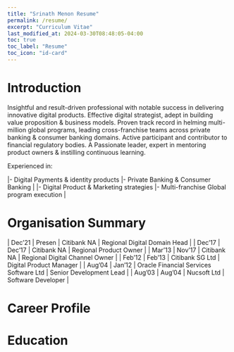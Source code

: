 ```yaml
---
title: "Srinath Menon Resume"
permalink: /resume/
excerpt: "Curriculum Vitae"
last_modified_at: 2024-03-30T08:48:05-04:00
toc: true
toc_label: "Resume"
toc_icon: "id-card"
---
```

# Introduction
Insightful and result-driven professional with notable success in delivering innovative digital products. Effective digital strategist, adept in building value proposition & business models.
Proven track record in helming multi-million global programs, leading cross-franchise teams across private banking & consumer banking domains. Active participant and contributor to financial regulatory bodies. A Passionate leader, expert in mentoring product owners & instilling continuous learning.

Experienced in:

|- Digital Payments & identity products  |- Private Banking & Consumer Banking  |
|- Digital Product & Marketing strategies  |- Multi-franchise Global program execution  |

# Organisation Summary
| Dec’21  | Presen  | Citibank NA  | Regional Digital Domain Head  |
| Dec’17  | Dec’17  | Citibank NA  | Regional Product Owner  |
| Mar’13  | Nov’17  | Citibank NA  | Regional Digital Channel Owner  |
| Feb’12  | Feb’13  | Citibank SG Ltd  | Digital Product Manager  |
| Aug’04  | Jan’12  | Oracle Financial Services Software Ltd  | Senior Development Lead  |
| Aug’03  | Aug’04  | Nucsoft Ltd  | Software Developer  |


# Career Profile

# Education
